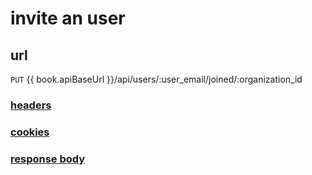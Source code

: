 # invite an user

## url

`PUT` {{ book.apiBaseUrl }}/api/users/:user_email/joined/:organization_id

### [headers](../request/headers.html)

### [cookies](../request/cookies.html)

### [response body](../response.html)
